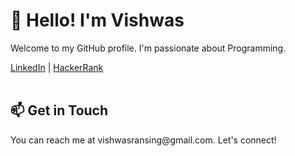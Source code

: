 <!--<h1>Hello, I'm Vishwas!</h1>
<a href="https://git.io/typing-svg"><img src="https://readme-typing-svg.demolab.com?font=Fira+Code&pause=1000&center=true&vCenter=true&width=435&lines=Java+Full+Stack+Developer;BE+IT+%7C+Pune+University;Enjoy+Learning+New+Things;Fond+of+Computers;Love+Solving+Problems" alt="Typing SVG" /></a> -->

<!--<head>
    <meta charset="UTF-8">
    <meta name="viewport" content="width=device-width, initial-scale=1.0">
    <title>👋 Hello! I'm Vishwas</title>
    <style>
        body {
            font-family: Arial, sans-serif;
            text-align: center;
            background-color: #f8f8f8;
            margin: 0;
            padding: 0;
        }
        .container {
            max-width: 800px;
            margin: 0 auto;
            padding: 2em;
        }
        h1 {
            font-size: 3em;
            margin-bottom: 0.2em;
        }
        p {
            font-size: 1.2em;
            color: #555;
        }
        .btn {
            display: inline-block;
            padding: 0.8em 1.5em;
            margin: 1em 0.3em;
            text-decoration: none;
            border-radius: 4px;
            background-color: #007bff;
            color: #fff;
            font-size: 1em;
            transition: background-color 0.3s ease;
        }
        .btn:hover {
            background-color: #0056b3;
        }
    </style>
</head>-->
<body>
    <div class="container">
        <h1>👋 Hello! I'm Vishwas</h1>
        <p>Welcome to my GitHub profile. I'm passionate about Programming.</p>
        <a class="btn" href="https://www.linkedin.com/in/vishwas-ransing-629610168">LinkedIn</a>
        |
       <a class="btn" href="https://www.hackerrank.com/vishwasransing">HackerRank</a>
        <br><br>
        <!--<h2>🚀 My Projects</h2>
        <p>Here are some of my featured projects:</p>
        <ul>
            <li>
                <strong>[Project Name]</strong> - [Description]
                <br>
                [GitHub Repository Link]
            </li>
            <!-- Add more projects as needed -->
        <!--</ul>
        <br>
        <h2>💼 Skills</h2>
        <p>[List of your skills, e.g., Programming Languages, Frameworks, Tools]</p>
        <br> -->
        <h2>📫 Get in Touch</h2>
        <p>You can reach me at vishwasransing@gmail.com. Let's connect!</p>
    </div>
